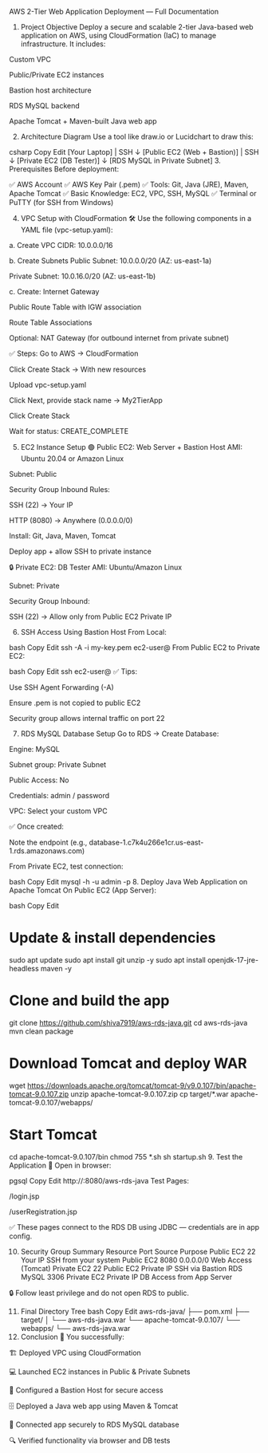 AWS 2-Tier Web Application Deployment — Full Documentation
1. Project Objective
Deploy a secure and scalable 2-tier Java-based web application on AWS, using CloudFormation (IaC) to manage infrastructure. It includes:

Custom VPC

Public/Private EC2 instances

Bastion host architecture

RDS MySQL backend

Apache Tomcat + Maven-built Java web app

2. Architecture Diagram
Use a tool like draw.io or Lucidchart to draw this:

csharp
Copy
Edit
   [Your Laptop]
         |
        SSH
         ↓
 [Public EC2 (Web + Bastion)]
         |
        SSH
         ↓
 [Private EC2 (DB Tester)]
         ↓
 [RDS MySQL in Private Subnet]
3. Prerequisites
Before deployment:

✅ AWS Account
✅ AWS Key Pair (.pem)
✅ Tools: Git, Java (JRE), Maven, Apache Tomcat
✅ Basic Knowledge: EC2, VPC, SSH, MySQL
✅ Terminal or PuTTY (for SSH from Windows)

4. VPC Setup with CloudFormation
🛠 Use the following components in a YAML file (vpc-setup.yaml):

a. Create VPC
CIDR: 10.0.0.0/16

b. Create Subnets
Public Subnet: 10.0.0.0/20 (AZ: us-east-1a)

Private Subnet: 10.0.16.0/20 (AZ: us-east-1b)

c. Create:
Internet Gateway

Public Route Table with IGW association

Route Table Associations

Optional: NAT Gateway (for outbound internet from private subnet)

✅ Steps:
Go to AWS → CloudFormation

Click Create Stack → With new resources

Upload vpc-setup.yaml

Click Next, provide stack name → My2TierApp

Click Create Stack

Wait for status: CREATE_COMPLETE

5. EC2 Instance Setup
🟢 Public EC2: Web Server + Bastion Host
AMI: Ubuntu 20.04 or Amazon Linux

Subnet: Public

Security Group Inbound Rules:

SSH (22) → Your IP

HTTP (8080) → Anywhere (0.0.0.0/0)

Install: Git, Java, Maven, Tomcat

Deploy app + allow SSH to private instance

🔒 Private EC2: DB Tester
AMI: Ubuntu/Amazon Linux

Subnet: Private

Security Group Inbound:

SSH (22) → Allow only from Public EC2 Private IP

6. SSH Access Using Bastion Host
From Local:

bash
Copy
Edit
ssh -A -i my-key.pem ec2-user@<public-ec2-public-ip>
From Public EC2 to Private EC2:

bash
Copy
Edit
ssh ec2-user@<private-ec2-private-ip>
✅ Tips:

Use SSH Agent Forwarding (-A)

Ensure .pem is not copied to public EC2

Security group allows internal traffic on port 22

7. RDS MySQL Database Setup
Go to RDS → Create Database:

Engine: MySQL

Subnet group: Private Subnet

Public Access: No

Credentials: admin / password

VPC: Select your custom VPC

✅ Once created:

Note the endpoint (e.g., database-1.c7k4u266e1cr.us-east-1.rds.amazonaws.com)

From Private EC2, test connection:

bash
Copy
Edit
mysql -h <RDS-endpoint> -u admin -p
8. Deploy Java Web Application on Apache Tomcat
On Public EC2 (App Server):

bash
Copy
Edit
# Update & install dependencies
sudo apt update
sudo apt install git unzip -y
sudo apt install openjdk-17-jre-headless maven -y

# Clone and build the app
git clone https://github.com/shiva7919/aws-rds-java.git
cd aws-rds-java
mvn clean package

# Download Tomcat and deploy WAR
wget https://downloads.apache.org/tomcat/tomcat-9/v9.0.107/bin/apache-tomcat-9.0.107.zip
unzip apache-tomcat-9.0.107.zip
cp target/*.war apache-tomcat-9.0.107/webapps/

# Start Tomcat
cd apache-tomcat-9.0.107/bin
chmod 755 *.sh
sh startup.sh
9. Test the Application
🔗 Open in browser:

pgsql
Copy
Edit
http://<public-ec2-public-ip>:8080/aws-rds-java
Test Pages:

/login.jsp

/userRegistration.jsp

✅ These pages connect to the RDS DB using JDBC — credentials are in app config.

10. Security Group Summary
Resource	Port	Source	Purpose
Public EC2	22	Your IP	SSH from your system
Public EC2	8080	0.0.0.0/0	Web Access (Tomcat)
Private EC2	22	Public EC2 Private IP	SSH via Bastion
RDS MySQL	3306	Private EC2 Private IP	DB Access from App Server

🔒 Follow least privilege and do not open RDS to public.

11. Final Directory Tree
bash
Copy
Edit
aws-rds-java/
├── pom.xml
├── target/
│   └── aws-rds-java.war
└── apache-tomcat-9.0.107/
    └── webapps/
        └── aws-rds-java.war
12. Conclusion
🎯 You successfully:

🏗️ Deployed VPC using CloudFormation

💻 Launched EC2 instances in Public & Private Subnets

🔐 Configured a Bastion Host for secure access

🗄️ Deployed a Java web app using Maven & Tomcat

🔗 Connected app securely to RDS MySQL database

🔍 Verified functionality via browser and DB tests










